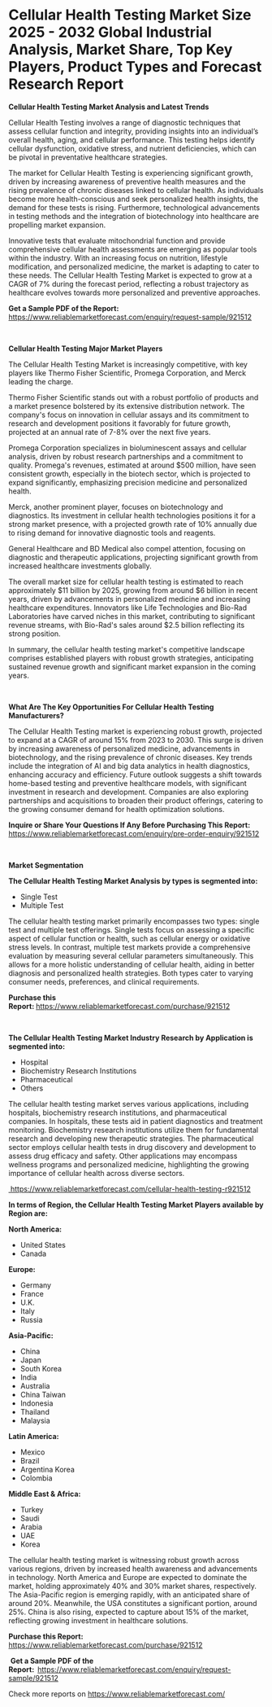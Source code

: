 <p><h1>Cellular Health Testing Market Size 2025 - 2032 Global Industrial Analysis, Market Share, Top Key Players, Product Types and Forecast Research Report</h1></p><p><strong>Cellular Health Testing Market Analysis and Latest Trends</strong></p>
<p><p>Cellular Health Testing involves a range of diagnostic techniques that assess cellular function and integrity, providing insights into an individual’s overall health, aging, and cellular performance. This testing helps identify cellular dysfunction, oxidative stress, and nutrient deficiencies, which can be pivotal in preventative healthcare strategies.</p><p>The market for Cellular Health Testing is experiencing significant growth, driven by increasing awareness of preventive health measures and the rising prevalence of chronic diseases linked to cellular health. As individuals become more health-conscious and seek personalized health insights, the demand for these tests is rising. Furthermore, technological advancements in testing methods and the integration of biotechnology into healthcare are propelling market expansion.</p><p>Innovative tests that evaluate mitochondrial function and provide comprehensive cellular health assessments are emerging as popular tools within the industry. With an increasing focus on nutrition, lifestyle modification, and personalized medicine, the market is adapting to cater to these needs. The Cellular Health Testing Market is expected to grow at a CAGR of 7% during the forecast period, reflecting a robust trajectory as healthcare evolves towards more personalized and preventive approaches.</p></p>
<p><strong>Get a Sample PDF of the Report:&nbsp;</strong> <a href="https://www.reliablemarketforecast.com/enquiry/request-sample/921512?utm_campaign=3071&utm_medium=2&utm_source=Github&utm_content=ia&utm_term=07032025&utm_id=cellular-health-testing">https://www.reliablemarketforecast.com/enquiry/request-sample/921512</a></p>
<p>&nbsp;</p>
<p><strong>Cellular Health Testing Major Market Players</strong></p>
<p><p>The Cellular Health Testing Market is increasingly competitive, with key players like Thermo Fisher Scientific, Promega Corporation, and Merck leading the charge. </p><p>Thermo Fisher Scientific stands out with a robust portfolio of products and a market presence bolstered by its extensive distribution network. The company's focus on innovation in cellular assays and its commitment to research and development positions it favorably for future growth, projected at an annual rate of 7-8% over the next five years.</p><p>Promega Corporation specializes in bioluminescent assays and cellular analysis, driven by robust research partnerships and a commitment to quality. Promega's revenues, estimated at around $500 million, have seen consistent growth, especially in the biotech sector, which is projected to expand significantly, emphasizing precision medicine and personalized health.</p><p>Merck, another prominent player, focuses on biotechnology and diagnostics. Its investment in cellular health technologies positions it for a strong market presence, with a projected growth rate of 10% annually due to rising demand for innovative diagnostic tools and reagents.</p><p>General Healthcare and BD Medical also compel attention, focusing on diagnostic and therapeutic applications, projecting significant growth from increased healthcare investments globally.</p><p>The overall market size for cellular health testing is estimated to reach approximately $11 billion by 2025, growing from around $6 billion in recent years, driven by advancements in personalized medicine and increasing healthcare expenditures. Innovators like Life Technologies and Bio-Rad Laboratories have carved niches in this market, contributing to significant revenue streams, with Bio-Rad's sales around $2.5 billion reflecting its strong position.</p><p>In summary, the cellular health testing market's competitive landscape comprises established players with robust growth strategies, anticipating sustained revenue growth and significant market expansion in the coming years.</p></p>
<p>&nbsp;</p>
<p><strong>What Are The Key Opportunities For Cellular Health Testing Manufacturers?</strong></p>
<p><p>The Cellular Health Testing market is experiencing robust growth, projected to expand at a CAGR of around 15% from 2023 to 2030. This surge is driven by increasing awareness of personalized medicine, advancements in biotechnology, and the rising prevalence of chronic diseases. Key trends include the integration of AI and big data analytics in health diagnostics, enhancing accuracy and efficiency. Future outlook suggests a shift towards home-based testing and preventive healthcare models, with significant investment in research and development. Companies are also exploring partnerships and acquisitions to broaden their product offerings, catering to the growing consumer demand for health optimization solutions.</p></p>
<p><strong>Inquire or Share Your Questions If Any Before Purchasing This Report:</strong> <a href="https://www.reliablemarketforecast.com/enquiry/pre-order-enquiry/921512?utm_campaign=3071&utm_medium=2&utm_source=Github&utm_content=ia&utm_term=07032025&utm_id=cellular-health-testing">https://www.reliablemarketforecast.com/enquiry/pre-order-enquiry/921512</a></p>
<p>&nbsp;</p>
<p><strong>Market Segmentation</strong></p>
<p><strong>The Cellular Health Testing Market Analysis by types is segmented into:</strong></p>
<p><ul><li>Single Test</li><li>Multiple Test</li></ul></p>
<p><p>The cellular health testing market primarily encompasses two types: single test and multiple test offerings. Single tests focus on assessing a specific aspect of cellular function or health, such as cellular energy or oxidative stress levels. In contrast, multiple test markets provide a comprehensive evaluation by measuring several cellular parameters simultaneously. This allows for a more holistic understanding of cellular health, aiding in better diagnosis and personalized health strategies. Both types cater to varying consumer needs, preferences, and clinical requirements.</p></p>
<p><strong>Purchase this Report:&nbsp;</strong><a href="https://www.reliablemarketforecast.com/purchase/921512?utm_campaign=3071&utm_medium=2&utm_source=Github&utm_content=ia&utm_term=07032025&utm_id=cellular-health-testing">https://www.reliablemarketforecast.com/purchase/921512</a></p>
<p>&nbsp;</p>
<p><strong>The Cellular Health Testing Market Industry Research by Application is segmented into:</strong></p>
<p><ul><li>Hospital</li><li>Biochemistry Research Institutions</li><li>Pharmaceutical</li><li>Others</li></ul></p>
<p><p>The cellular health testing market serves various applications, including hospitals, biochemistry research institutions, and pharmaceutical companies. In hospitals, these tests aid in patient diagnostics and treatment monitoring. Biochemistry research institutions utilize them for fundamental research and developing new therapeutic strategies. The pharmaceutical sector employs cellular health tests in drug discovery and development to assess drug efficacy and safety. Other applications may encompass wellness programs and personalized medicine, highlighting the growing importance of cellular health across diverse sectors.</p></p>
<p><a href="https://www.reliablemarketforecast.com/cellular-health-testing-r921512?utm_campaign=3071&utm_medium=2&utm_source=Github&utm_content=ia&utm_term=07032025&utm_id=cellular-health-testing">&nbsp;https://www.reliablemarketforecast.com/cellular-health-testing-r921512</a></p>
<p><strong>In terms of Region, the Cellular Health Testing Market Players available by Region are:</strong></p>
<p>
    <p> <strong> North America: </strong>
        <ul>
            <li>United States</li>
            <li>Canada</li>
        </ul>
        </p> 
    <p> <strong> Europe: </strong>
        <ul>
            <li>Germany</li>
            <li>France</li>
            <li>U.K.</li>
            <li>Italy</li>
            <li>Russia</li>
        </ul>
        </p> 
    <p> <strong> Asia-Pacific: </strong>
        <ul>
            <li>China</li>
            <li>Japan</li>
            <li>South Korea</li>
            <li>India</li>
            <li>Australia</li>
            <li>China Taiwan</li>
            <li>Indonesia</li>
            <li>Thailand</li>
            <li>Malaysia</li>
        </ul>
        </p> 
    <p> <strong> Latin America: </strong>
        <ul>
            <li>Mexico</li>
            <li>Brazil</li>
            <li>Argentina Korea</li>
            <li>Colombia</li>
        </ul>
        </p> 
    <p> <strong> Middle East & Africa: </strong>
        <ul>
            <li>Turkey</li>
            <li>Saudi</li>
            <li>Arabia</li>
            <li>UAE</li>
            <li>Korea</li>
        </ul>
    </p>
    </p>
<p><p>The cellular health testing market is witnessing robust growth across various regions, driven by increased health awareness and advancements in technology. North America and Europe are expected to dominate the market, holding approximately 40% and 30% market shares, respectively. The Asia-Pacific region is emerging rapidly, with an anticipated share of around 20%. Meanwhile, the USA constitutes a significant portion, around 25%. China is also rising, expected to capture about 15% of the market, reflecting growing investment in healthcare solutions.</p></p>
<p><strong>Purchase this Report: </strong><a href="https://www.reliablemarketforecast.com/purchase/921512?utm_campaign=3071&utm_medium=2&utm_source=Github&utm_content=ia&utm_term=07032025&utm_id=cellular-health-testing">https://www.reliablemarketforecast.com/purchase/921512</a></p>
<p>&nbsp;<strong>Get a Sample PDF of the Report:&nbsp;&nbsp;</strong><a href="https://www.reliablemarketforecast.com/enquiry/request-sample/921512?utm_campaign=3071&utm_medium=2&utm_source=Github&utm_content=ia&utm_term=07032025&utm_id=cellular-health-testing">https://www.reliablemarketforecast.com/enquiry/request-sample/921512</a></p>
<p><strong></strong></p>
<p>Check more reports on <a href="https://www.reliablemarketforecast.com/?utm_campaign=3071&utm_medium=2&utm_source=Github&utm_content=ia&utm_term=07032025&utm_id=cellular-health-testing">https://www.reliablemarketforecast.com/</a></p>